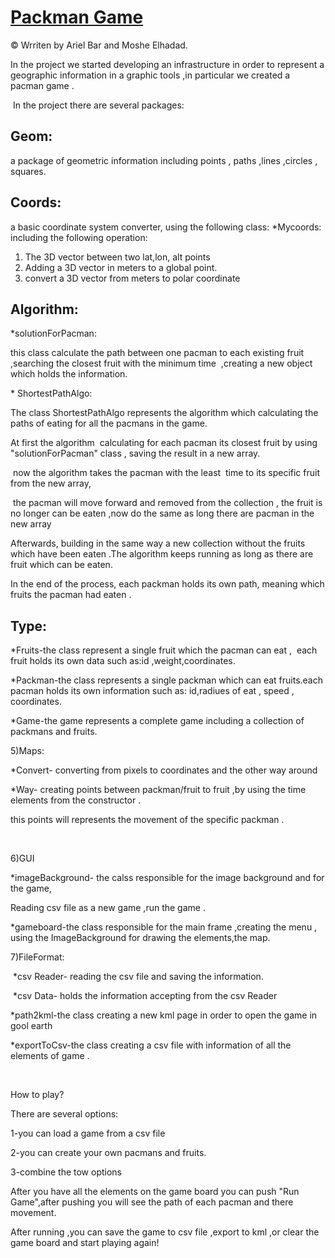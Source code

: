 <h1><span style="text-decoration: underline;"><strong>Packman Game</strong></span></h1>
<p>&copy;&nbsp;Wrriten by Ariel Bar and Moshe Elhadad.</p>
<p>In the project we started developing an infrastructure in order to represent a geographic information in a graphic tools ,in particular we created a pacman game .</p>
<p>&nbsp;In the project there are several packages:</p>
<h2>Geom:</h2>
<p>a package of geometric information including points , paths ,lines ,circles , squares.</p>
<h2>Coords:</h2>
<p>a basic coordinate system converter, using the following class: *Mycoords: including the following operation:</p>
<ol>
<li>The 3D vector between two lat,lon, alt points</li>
<li>Adding a 3D vector in meters to a global point.</li>
<li>convert a 3D vector from meters to polar coordinate</li>
</ol>
<h2>Algorithm:</h2>
<p>*solutionForPacman:</p>
<p>this class calculate the path between one pacman to each existing fruit ,searching the closest fruit with the minimum time &nbsp;,creating a new object which holds the information.</p>
<p>* ShortestPathAlgo:</p>
<p>The class ShortestPathAlgo represents the algorithm which calculating the paths of eating for all the pacmans in the game.</p>
<p>At first the algorithm&nbsp; calculating for each pacman its closest fruit by using "solutionForPacman" class , saving the result in a new array.</p>
<p>&nbsp;now the algorithm takes the pacman with the least&nbsp; time to its specific fruit from the new array,</p>
<p>&nbsp;the pacman will move forward and removed from the collection , the fruit is no longer can be eaten ,now do the same as long there are pacman in the new array</p>
<p>Afterwards, building in the same way a new collection without the fruits which have been eaten .The algorithm keeps running as long as there are fruit which can be eaten.</p>
<p>In the end of the process, each packman holds its own path, meaning which fruits the pacman had eaten .</p>
<h2>Type:</h2>
<p>*Fruits-the class represent a single fruit which the pacman can eat , &nbsp;each fruit holds its own data such as:id ,weight,coordinates.</p>
<p>*Packman-the class represents a single packman which can eat fruits.each pacman holds its own information such as: id,radiues of eat , speed , coordinates.</p>
<p>*Game-the game represents a complete game including a collection of packmans and fruits.</p>
<p>5)Maps:</p>
<p>*Convert- converting from pixels to coordinates and the other way around</p>
<p>*Way- creating points between packman/fruit to fruit ,by using the time elements from the constructor .</p>
<p>this points will represents the movement of the specific packman .</p>
<p>&nbsp;</p>
<p>6)GUI</p>
<p>*imageBackground- the calss responsible for the image background and for the game,</p>
<p>Reading csv file as a new game ,run the game .</p>
<p>*gameboard-the class responsible for the main frame ,creating the menu , using the ImageBackground for drawing the elements,the map.</p>
<p>7)FileFormat:</p>
<p>&nbsp;*csv Reader- reading the csv file and saving the information.</p>
<p>&nbsp;*csv Data- holds the information accepting from the csv Reader</p>
<p>*path2kml-the class creating a new kml page in order to open the game in gool earth</p>
<p>*exportToCsv-the class creating a csv file with information of all the elements of game .</p>
<p>&nbsp;</p>
<p>How to play?</p>
<p>There are several options:</p>
<p>1-you can load a game from a csv file</p>
<p>2-you can create your own pacmans and fruits.</p>
<p>3-combine the tow options</p>
<p>After you have all the elements on the game board you can push "Run Game",after pushing you will see the path of each pacman and there movement.</p>
<p>After running ,you can save the game to csv file ,export to kml ,or clear the game board and start playing again!</p>
